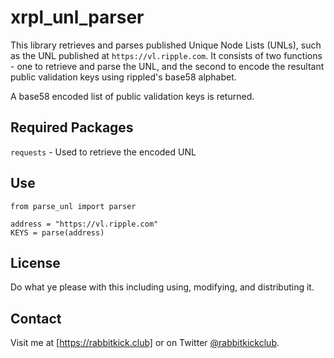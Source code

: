# xrpl_unl_parser
This library retrieves and parses published Unique Node Lists (UNLs), such as the UNL published at `https://vl.ripple.com`. It consists of two functions - one to retrieve and parse the UNL, and the second to encode the resultant public validation keys using rippled's base58 alphabet.

A base58 encoded list of public validation keys is returned.

## Required Packages
`requests` - Used to retrieve the encoded UNL

## Use
```
from parse_unl import parser

address = "https://vl.ripple.com"
KEYS = parse(address)
```

## License
Do what ye please with this including using, modifying, and distributing it.

## Contact
Visit me at [https://rabbitkick.club] or on Twitter [@rabbitkickclub].


[https://rabbitkick.club]:https://rabbitkick.club
[@rabbitkickclub]:https://twitter.com/rabbitkickclub
